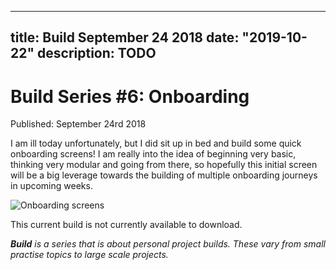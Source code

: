 
---
title: Build September 24 2018
date: "2019-10-22"
description: TODO
---

# Build Series #6: Onboarding

Published: September 24rd 2018

I am ill today unfortunately, but I did sit up in bed and build some quick onboarding screens! I am really into the idea of beginning very basic, thinking very modular and going from there, so hopefully this initial screen will be a big leverage towards the building of multiple onboarding journeys in upcoming weeks.

![Onboarding screens](https://res.cloudinary.com/gitgoodclub/image/upload/v1537761197/onboarding.gif 'Onboarding screens')

This current build is not currently available to download.

_**Build** is a series that is about personal project builds. These vary from small practise topics to large scale projects._

